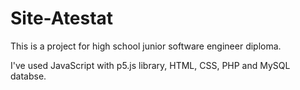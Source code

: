 # Site-Atestat

This is a project for high school junior software engineer diploma.

I've used JavaScript with p5.js library, HTML, CSS, PHP and MySQL databse. 

